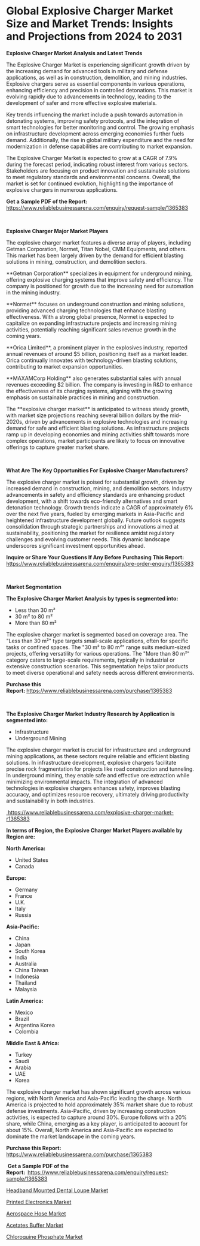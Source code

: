 <p><h1>Global Explosive Charger Market Size and Market Trends: Insights and Projections from 2024 to 2031</h1></p><p><strong>Explosive Charger Market Analysis and Latest Trends</strong></p>
<p><p>The Explosive Charger Market is experiencing significant growth driven by the increasing demand for advanced tools in military and defense applications, as well as in construction, demolition, and mining industries. Explosive chargers serve as essential components in various operations, enhancing efficiency and precision in controlled detonations. This market is evolving rapidly due to advancements in technology, leading to the development of safer and more effective explosive materials.</p><p>Key trends influencing the market include a push towards automation in detonating systems, improving safety protocols, and the integration of smart technologies for better monitoring and control. The growing emphasis on infrastructure development across emerging economies further fuels demand. Additionally, the rise in global military expenditure and the need for modernization in defense capabilities are contributing to market expansion.</p><p>The Explosive Charger Market is expected to grow at a CAGR of 7.9% during the forecast period, indicating robust interest from various sectors. Stakeholders are focusing on product innovation and sustainable solutions to meet regulatory standards and environmental concerns. Overall, the market is set for continued evolution, highlighting the importance of explosive chargers in numerous applications.</p></p>
<p><strong>Get a Sample PDF of the Report:&nbsp;</strong> <a href="https://www.reliablebusinessarena.com/enquiry/request-sample/1365383?utm_campaign=1398&utm_medium=2&utm_source=Github&utm_content=ia&utm_term=02102024&utm_id=explosive-charger">https://www.reliablebusinessarena.com/enquiry/request-sample/1365383</a></p>
<p>&nbsp;</p>
<p><strong>Explosive Charger Major Market Players</strong></p>
<p><p>The explosive charger market features a diverse array of players, including Getman Corporation, Normet, Titan Nobel, CMM Equipments, and others. This market has been largely driven by the demand for efficient blasting solutions in mining, construction, and demolition sectors.</p><p>**Getman Corporation** specializes in equipment for underground mining, offering explosive charging systems that improve safety and efficiency. The company is positioned for growth due to the increasing need for automation in the mining industry.</p><p>**Normet** focuses on underground construction and mining solutions, providing advanced charging technologies that enhance blasting effectiveness. With a strong global presence, Normet is expected to capitalize on expanding infrastructure projects and increasing mining activities, potentially reaching significant sales revenue growth in the coming years.</p><p>**Orica Limited**, a prominent player in the explosives industry, reported annual revenues of around $5 billion, positioning itself as a market leader. Orica continually innovates with technology-driven blasting solutions, contributing to market expansion opportunities.</p><p>**MAXAMCorp Holding** also generates substantial sales with annual revenues exceeding $2 billion. The company is investing in R&D to enhance the effectiveness of its charging systems, aligning with the growing emphasis on sustainable practices in mining and construction.</p><p>The **explosive charger market** is anticipated to witness steady growth, with market size projections reaching several billion dollars by the mid-2020s, driven by advancements in explosive technologies and increasing demand for safe and efficient blasting solutions. As infrastructure projects ramp up in developing economies and mining activities shift towards more complex operations, market participants are likely to focus on innovative offerings to capture greater market share.</p></p>
<p>&nbsp;</p>
<p><strong>What Are The Key Opportunities For Explosive Charger Manufacturers?</strong></p>
<p><p>The explosive charger market is poised for substantial growth, driven by increased demand in construction, mining, and demolition sectors. Industry advancements in safety and efficiency standards are enhancing product development, with a shift towards eco-friendly alternatives and smart detonation technology. Growth trends indicate a CAGR of approximately 6% over the next five years, fueled by emerging markets in Asia-Pacific and heightened infrastructure development globally. Future outlook suggests consolidation through strategic partnerships and innovations aimed at sustainability, positioning the market for resilience amidst regulatory challenges and evolving customer needs. This dynamic landscape underscores significant investment opportunities ahead.</p></p>
<p><strong>Inquire or Share Your Questions If Any Before Purchasing This Report:</strong> <a href="https://www.reliablebusinessarena.com/enquiry/pre-order-enquiry/1365383?utm_campaign=1398&utm_medium=2&utm_source=Github&utm_content=ia&utm_term=02102024&utm_id=explosive-charger">https://www.reliablebusinessarena.com/enquiry/pre-order-enquiry/1365383</a></p>
<p>&nbsp;</p>
<p><strong>Market Segmentation</strong></p>
<p><strong>The Explosive Charger Market Analysis by types is segmented into:</strong></p>
<p><ul><li>Less than 30 m²</li><li>30 m² to 80 m²</li><li>More than 80 m²</li></ul></p>
<p><p>The explosive charger market is segmented based on coverage area. The "Less than 30 m²" type targets small-scale applications, often for specific tasks or confined spaces. The "30 m² to 80 m²" range suits medium-sized projects, offering versatility for various operations. The "More than 80 m²" category caters to large-scale requirements, typically in industrial or extensive construction scenarios. This segmentation helps tailor products to meet diverse operational and safety needs across different environments.</p></p>
<p><strong>Purchase this Report:&nbsp;</strong><a href="https://www.reliablebusinessarena.com/purchase/1365383?utm_campaign=1398&utm_medium=2&utm_source=Github&utm_content=ia&utm_term=02102024&utm_id=explosive-charger">https://www.reliablebusinessarena.com/purchase/1365383</a></p>
<p>&nbsp;</p>
<p><strong>The Explosive Charger Market Industry Research by Application is segmented into:</strong></p>
<p><ul><li>Infrastructure</li><li>Underground Mining</li></ul></p>
<p><p>The explosive charger market is crucial for infrastructure and underground mining applications, as these sectors require reliable and efficient blasting solutions. In infrastructure development, explosive chargers facilitate precise rock fragmentation for projects like road construction and tunneling. In underground mining, they enable safe and effective ore extraction while minimizing environmental impacts. The integration of advanced technologies in explosive chargers enhances safety, improves blasting accuracy, and optimizes resource recovery, ultimately driving productivity and sustainability in both industries.</p></p>
<p><a href="https://www.reliablebusinessarena.com/explosive-charger-market-r1365383?utm_campaign=1398&utm_medium=2&utm_source=Github&utm_content=ia&utm_term=02102024&utm_id=explosive-charger">&nbsp;https://www.reliablebusinessarena.com/explosive-charger-market-r1365383</a></p>
<p><strong>In terms of Region, the Explosive Charger Market Players available by Region are:</strong></p>
<p>
    <p> <strong> North America: </strong>
        <ul>
            <li>United States</li>
            <li>Canada</li>
        </ul>
        </p> 
    <p> <strong> Europe: </strong>
        <ul>
            <li>Germany</li>
            <li>France</li>
            <li>U.K.</li>
            <li>Italy</li>
            <li>Russia</li>
        </ul>
        </p> 
    <p> <strong> Asia-Pacific: </strong>
        <ul>
            <li>China</li>
            <li>Japan</li>
            <li>South Korea</li>
            <li>India</li>
            <li>Australia</li>
            <li>China Taiwan</li>
            <li>Indonesia</li>
            <li>Thailand</li>
            <li>Malaysia</li>
        </ul>
        </p> 
    <p> <strong> Latin America: </strong>
        <ul>
            <li>Mexico</li>
            <li>Brazil</li>
            <li>Argentina Korea</li>
            <li>Colombia</li>
        </ul>
        </p> 
    <p> <strong> Middle East & Africa: </strong>
        <ul>
            <li>Turkey</li>
            <li>Saudi</li>
            <li>Arabia</li>
            <li>UAE</li>
            <li>Korea</li>
        </ul>
    </p>
    </p>
<p><p>The explosive charger market has shown significant growth across various regions, with North America and Asia-Pacific leading the charge. North America is projected to hold approximately 35% market share due to robust defense investments. Asia-Pacific, driven by increasing construction activities, is expected to capture around 30%. Europe follows with a 20% share, while China, emerging as a key player, is anticipated to account for about 15%. Overall, North America and Asia-Pacific are expected to dominate the market landscape in the coming years.</p></p>
<p><strong>Purchase this Report: </strong><a href="https://www.reliablebusinessarena.com/purchase/1365383?utm_campaign=1398&utm_medium=2&utm_source=Github&utm_content=ia&utm_term=02102024&utm_id=explosive-charger">https://www.reliablebusinessarena.com/purchase/1365383</a></p>
<p>&nbsp;<strong>Get a Sample PDF of the Report:&nbsp;&nbsp;</strong><a href="https://www.reliablebusinessarena.com/enquiry/request-sample/1365383?utm_campaign=1398&utm_medium=2&utm_source=Github&utm_content=ia&utm_term=02102024&utm_id=explosive-charger">https://www.reliablebusinessarena.com/enquiry/request-sample/1365383</a></p>
<p><strong></strong></p>
<p><p><a href="https://issuu.com/reportprime-2/docs/headband-mounted-dental-loupe-marke_7250e526797279?utm_campaign=1398&utm_medium=2&utm_source=Github&utm_content=ia&utm_term=02102024&utm_id=explosive-charger">Headband Mounted Dental Loupe Market</a></p><p><a href="https://www.linkedin.com/pulse/global-printed-electronics-industry-types-applications-market-rhh8c?trackingId=qT%2FlehkGTsCjzybKtkWAeg%3D%3D&utm_campaign=1398&utm_medium=2&utm_source=Github&utm_content=ia&utm_term=02102024&utm_id=explosive-charger">Printed Electronics Market</a></p><p><a href="https://www.linkedin.com/pulse/charting-future-comprehensive-analysis-global-aerospace-dhsie?trackingId=PIH6zpp3S%2BqKYDcPFaBG1Q%3D%3D&utm_campaign=1398&utm_medium=2&utm_source=Github&utm_content=ia&utm_term=02102024&utm_id=explosive-charger">Aerospace Hose Market</a></p><p><a href="https://issuu.com/reportprime-2/docs/acetates-buffer-market-size-2030.pp_63a2ebf47ada4d?utm_campaign=1398&utm_medium=2&utm_source=Github&utm_content=ia&utm_term=02102024&utm_id=explosive-charger">Acetates Buffer Market</a></p><p><a href="https://www.linkedin.com/pulse/global-chloroquine-phosphate-market-projected-grow-cagr-93-cmhje?trackingId=LFhLQBnaRpGY6p7bw02H7A%3D%3D&utm_campaign=1398&utm_medium=2&utm_source=Github&utm_content=ia&utm_term=02102024&utm_id=explosive-charger">Chloroquine Phosphate Market</a></p></p>